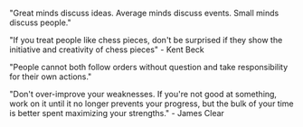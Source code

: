 "Great minds discuss ideas. Average minds discuss events. Small minds discuss people."

"If you treat people like chess pieces, don't be surprised if they show the initiative and creativity of chess pieces" - Kent Beck

"People cannot both follow orders without question and take responsibility for their own actions."

"Don't over-improve your weaknesses. If you're not good at something, work on it until it no longer prevents your progress, but the bulk of your time is better spent maximizing your strengths." - James Clear 
